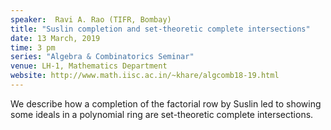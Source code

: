 ```yaml
---
speaker:  Ravi A. Rao (TIFR, Bombay)
title: "Suslin completion and set-theoretic complete intersections"
date: 13 March, 2019
time: 3 pm
series: "Algebra & Combinatorics Seminar"
venue: LH-1, Mathematics Department
website: http://www.math.iisc.ac.in/~khare/algcomb18-19.html
---
```


We describe how a completion of the factorial row by Suslin led to
showing some ideals in a polynomial ring are set-theoretic complete
intersections.
